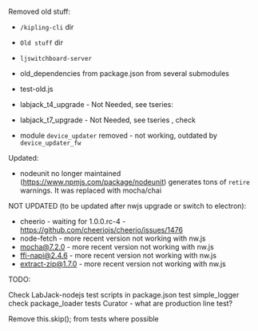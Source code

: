 Removed old stuff:

* `/kipling-cli` dir
* `Old stuff` dir
* `ljswitchboard-server`
* old_dependencies from package.json from several submodules
* test-old.js


* labjack_t4_upgrade - Not Needed, see tseries:
* labjack_t7_upgrade - Not Needed, see tseries , check 

* module `device_updater` removed - not working, outdated by `device_updater_fw`

Updated:

* nodeunit no longer maintained (https://www.npmjs.com/package/nodeunit) generates tons of `retire` warnings. It was replaced with mocha/chai

NOT UPDATED (to be updated after nwjs upgrade or switch to electron):

* cheerio - waiting for 1.0.0.rc-4 - https://github.com/cheeriojs/cheerio/issues/1476
* node-fetch - more recent version not working with nw.js
* mocha@7.2.0 - more recent version not working with nw.js
* ffi-napi@2.4.6 - more recent version not working with nw.js
* extract-zip@1.7.0 - more recent version not working with nw.js
 
TODO:

Check LabJack-nodejs test scripts in package.json
test simple_logger
check package_loader tests
Curator - what are production line test?

Remove this.skip(); from tests where possible

